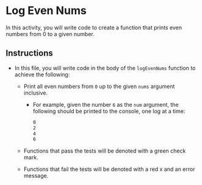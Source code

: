 # Log Even Nums

In this activity, you will write code to create a function that prints even numbers from 0 to a given number.

## Instructions

* In this file, you will write code in the body of the `logEvenNums` function to achieve the following:

  * Print all even numbers from `0` up to the given `nums` argument inclusive.

    * For example, given the number `6` as the `num` argument, the following should be printed to the console, one log at a time:

      ```bash
      0
      2
      4
      6
      ```
  * Functions that pass the tests will be denoted with a green check mark.

  * Functions that fail the tests will be denoted with a red x and an error message.
